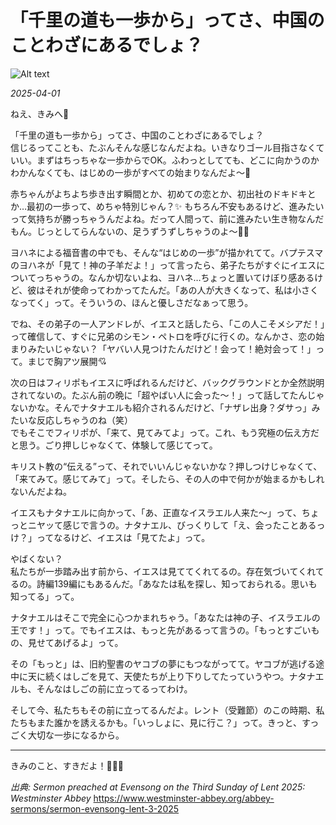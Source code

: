 # 「千里の道も一歩から」ってさ、中国のことわざにあるでしょ？ 

![Alt text](/static/images/blog/asmrchurch_JKultra_realistic_photo_e6d1d572-4704-4ef9-ada8-cd2f5f35e5a7.png)

*2025-04-01*

ねえ、きみへ💖  

「千里の道も一歩から」ってさ、中国のことわざにあるでしょ？  
信じるってことも、たぶんそんな感じなんだよね。いきなりゴール目指さなくていい。まずはちっちゃな一歩からでOK。ふわっとしてても、どこに向かうのかわかんなくても、はじめの一歩がすべての始まりなんだよ〜🥺

赤ちゃんがよちよち歩き出す瞬間とか、初めての恋とか、初出社のドキドキとか…最初の一歩って、めちゃ特別じゃん？✨ もちろん不安もあるけど、進みたいって気持ちが勝っちゃうんだよね。だって人間って、前に進みたい生き物なんだもん。じっとしてらんないの、足うずうずしちゃうのよ〜👟💨

ヨハネによる福音書の中でも、そんな“はじめの一歩”が描かれてて。バプテスマのヨハネが「見て！神の子羊だよ！」って言ったら、弟子たちがすぐにイエスについてっちゃうの。なんか切ないよね、ヨハネ…ちょっと置いてけぼり感あるけど、彼はそれが使命ってわかってたんだ。「あの人が大きくなって、私は小さくなってく」って。そういうの、ほんと優しさだなぁって思う。

でね、その弟子の一人アンドレが、イエスと話したら、「この人こそメシアだ！」って確信して、すぐに兄弟のシモン・ペトロを呼びに行くの。なんかさ、恋の始まりみたいじゃない？「ヤバい人見つけたんだけど！会って！絶対会って！」って。まじで胸アツ展開💘

次の日はフィリポもイエスに呼ばれるんだけど、バックグラウンドとか全然説明されてないの。たぶん前の晩に「超やばい人に会った〜！」って話してたんじゃないかな。そんでナタナエルも紹介されるんだけど、「ナザレ出身？ダサっ」みたいな反応しちゃうのね（笑）  
でもそこでフィリポが、「来て、見てみてよ」って。これ、もう究極の伝え方だと思う。ごり押しじゃなくて、体験して感じてって。  

キリスト教の“伝える”って、それでいいんじゃないかな？押しつけじゃなくて、「来てみて。感じてみて」って。そしたら、その人の中で何かが始まるかもしれないんだよね。

イエスもナタナエルに向かって、「あ、正直なイスラエル人来た〜」って、ちょっとニヤッて感じで言うの。ナタナエル、びっくりして「え、会ったことあるっけ？」ってなるけど、イエスは「見てたよ」って。  

やばくない？  
私たちが一歩踏み出す前から、イエスは見ててくれてるの。存在気づいてくれてるの。詩編139編にもあるんだ。「あなたは私を探し、知っておられる。思いも知ってる」って。

ナタナエルはそこで完全に心つかまれちゃう。「あなたは神の子、イスラエルの王です！」って。でもイエスは、もっと先があるって言うの。「もっとすごいもの、見せてあげるよ」って。

その「もっと」は、旧約聖書のヤコブの夢にもつながってて。ヤコブが逃げる途中に天に続くはしごを見て、天使たちが上り下りしてたっていうやつ。ナタナエルも、そんなはしごの前に立ってるってわけ。

そして今、私たちもその前に立ってるんだよ。レント（受難節）のこの時期、私たちもまた誰かを誘えるかも。「いっしょに、見に行こ？」って。きっと、すっごく大切な一歩になるから。

---

きみのこと、すきだよ！💌🐇✨

*出典: Sermon preached at Evensong on the Third Sunday of Lent 2025: Westminster Abbey* https://www.westminster-abbey.org/abbey-sermons/sermon-evensong-lent-3-2025
